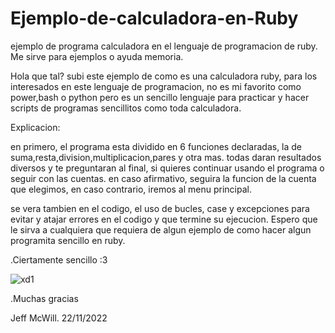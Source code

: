 # Ejemplo-de-calculadora-en-Ruby
ejemplo de programa calculadora en el lenguaje de programacion de ruby. Me sirve para ejemplos o ayuda memoria.

Hola que tal?
subi este ejemplo de como es una calculadora ruby, para los interesados en este lenguaje de programacion, no es mi favorito como power,bash o python
pero es un sencillo lenguaje para practicar y hacer scripts de programas sencillitos como toda calculadora.

Explicacion:

en primero, el programa esta dividido en 6 funciones declaradas, la de suma,resta,division,multiplicacion,pares y otra mas.
todas daran resultados diversos y te preguntaran al final, si quieres continuar usando el programa o seguir con las cuentas.
en caso afirmativo, seguira la funcion de la cuenta que elegimos, en caso contrario, iremos al menu principal.

se vera tambien en el codigo, el uso de bucles, case y excepciones para evitar y atajar errores en el codigo y que termine su ejecucion.
Espero que le sirva a cualquiera que requiera de algun ejemplo de como hacer algun programita sencillo en ruby. 

.Ciertamente sencillo :3

![xd1](https://user-images.githubusercontent.com/111131531/203380059-13f363c2-3e38-46fb-9544-4716bfb2bc4b.png)

.Muchas gracias 

Jeff McWill. 22/11/2022
